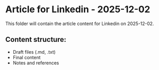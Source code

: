 # Article for Linkedin - 2025-12-02

This folder will contain the article content for Linkedin on 2025-12-02.

## Content structure:
- Draft files (.md, .txt)
- Final content
- Notes and references
